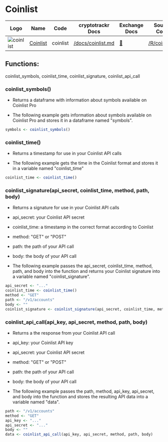 # Coinlist

| Logo                                                                                                                                    | Name                             | Code     | cryptotrackr Docs                                                                            | Exchange Docs                                      | Source Code                                                                          |
|-----------------------------------------------------------------------------------------------------------------------------------------|----------------------------------|----------|----------------------------------------------------------------------------------------------|----------------------------------------------------|--------------------------------------------------------------------------------------|
| ![coinlist](https://coinlist.co/assets/shared/coinlist_logo_black-0a6489d220c15f8f95242acb727bacbdd9d8b36ed91027ed7af138992dcbb4ce.svg) | [Coinlist](https://coinlist.co/) | coinlist | [/docs/coinlist.md](https://github.com/TrevorFrench/cryptotrackr/blob/main/docs/coinlist.md) | [🏢](https://trade-docs.coinlist.co/#introduction) | [/R/coinlist.R](https://github.com/TrevorFrench/cryptotrackr/blob/main/R/coinlist.R) |

## Functions:

coinlist_symbols, coinlist_time, coinlist_signature, coinlist_api_call

### coinlist_symbols()

-   Returns a dataframe with information about symbols available on Coinlist Pro

-   The following example gets information about symbols available on Coinlist Pro and stores it in a dataframe named "symbols".

``` r
symbols <- coinlist_symbols()
```

### coinlist_time()

-   Returns a timestamp for use in your Coinlist API calls

-   The following example gets the time in the Coinlist format and stores it in a variable named "coinlist_time"

``` r
coinlist_time <- coinlist_time()
```

### coinlist_signature(api_secret, coinlist_time, method, path, body)

-   Returns a signature for use in your Coinlist API calls

-   api_secret: your Coinlist API secret

-   coinlist_time: a timestamp in the correct format according to Coinlist

-   method: "GET" or "POST"

-   path: the path of your API call

-   body: the body of your API call

-   The following example passes the api_secret, coinlist_time, method, path, and body into the function and returns your Coinlist signature into a variable named "coinlist_signature".

``` r
api_secret <- "..."
coinlist_time <- coinlist_time()
method <- "GET"
path <- "/v1/accounts"
body <- ""
coinlist_signature <- coinlist_signature(api_secret, coinlist_time, method, path, body)
```

### coinlist_api_call(api_key, api_secret, method, path, body)

-   Returns a the response from your Coinlist API call

-   api_key: your Coinlist API key

-   api_secret: your Coinlist API secret

-   method: "GET" or "POST"

-   path: the path of your API call

-   body: the body of your API call

-   The following example passes the path, method, api_key, api_secret, and body into the function and stores the resulting API data into a variable named "data".

``` r
path <- "/v1/accounts"
method <- "GET"
api_key <- "..."
api_secret <- "..."
body <- ""
data <- coinlist_api_call(api_key, api_secret, method, path, body)
```
